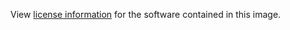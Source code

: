 View [license information](https://haxe.org/foundation/open-source.html) for the software contained in this image.
